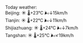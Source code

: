 Today weather:  
Beijing: ☀️   🌡️+23°C 🌬️↓15km/h  
Tianjin: ☀️   🌡️+22°C 🌬️↓11km/h  
Shijiazhuang: ☀️   🌡️+24°C 🌬️↓7km/h  
Tangshan: ☀️   🌡️+25°C 🌬️↙19km/h  
